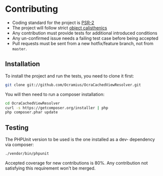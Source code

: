 # Contributing

 * Coding standard for the project is [PSR-2](https://github.com/php-fig/fig-standards/blob/master/accepted/PSR-2-coding-style-guide.md)
 * The project will follow strict [object calisthenics](http://www.slideshare.net/guilhermeblanco/object-calisthenics-applied-to-php)
 * Any contribution must provide tests for additional introduced conditions
 * Any un-confirmed issue needs a failing test case before being accepted
 * Pull requests must be sent from a new hotfix/feature branch, not from `master`.

## Installation

To install the project and run the tests, you need to clone it first:

```sh
git clone git://github.com/Ocramius/OcraCachedViewResolver.git
```

You will then need to run a composer installation:

```sh
cd OcraCachedViewResolver
curl -s https://getcomposer.org/installer | php
php composer.phar update
```

## Testing

The PHPUnit version to be used is the one installed as a dev- dependency via composer:

```sh
./vendor/bin/phpunit
```

Accepted coverage for new contributions is 80%. Any contribution not satisfying this requirement 
won't be merged.

